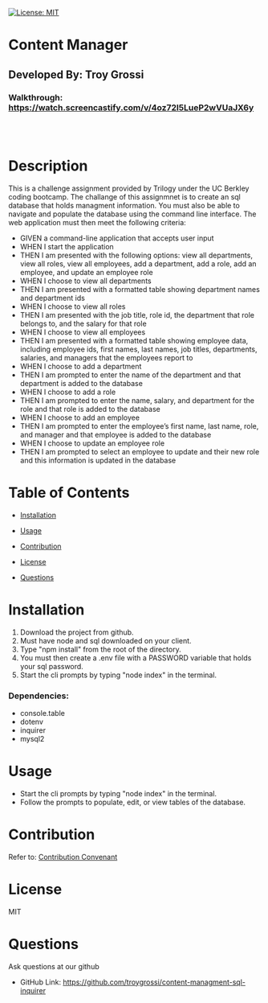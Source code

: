 [![License: MIT](https://img.shields.io/badge/License-MIT-yellow.svg)](https://opensource.org/licenses/MIT)

# Content Manager

## Developed By: Troy Grossi

### Walkthrough: https://watch.screencastify.com/v/4oz72I5LueP2wVUaJX6y

</br>
</br>

# Description

This is a challenge assignment provided by Trilogy under the UC Berkley coding bootcamp. The challange of this assignmnet is to create an sql database that holds managment information. You must also be able to navigate and populate the database using the command line interface. The web application must then meet the following criteria:
- GIVEN a command-line application that accepts user input
- WHEN I start the application
- THEN I am presented with the following options: view all departments, view all roles, view all employees, add a department, add a role, add an employee, and update an employee role
- WHEN I choose to view all departments
- THEN I am presented with a formatted table showing department names and department ids
- WHEN I choose to view all roles
- THEN I am presented with the job title, role id, the department that role belongs to, and the salary for that role
- WHEN I choose to view all employees
- THEN I am presented with a formatted table showing employee data, including employee ids, first names, last names, job titles, departments, salaries, and managers that the employees report to
- WHEN I choose to add a department
- THEN I am prompted to enter the name of the department and that department is added to the database
- WHEN I choose to add a role
- THEN I am prompted to enter the name, salary, and department for the role and that role is added to the database
- WHEN I choose to add an employee
- THEN I am prompted to enter the employee’s first name, last name, role, and manager and that employee is added to the database
- WHEN I choose to update an employee role
- THEN I am prompted to select an employee to update and their new role and this information is updated in the database 
# Table of Contents

- [Installation](#installation)

- [Usage](#usage)

- [Contribution](#contribution)

- [License](#license)

<!---->

- [Questions](#questions)

# Installation

1) Download the project from github. 
2) Must have node and sql downloaded on your client. 
3) Type "npm install" from the root of the directory.
4) You must then create a .env file with a PASSWORD variable that holds your sql password.
5) Start the cli prompts by typing "node index" in the terminal.

### Dependencies: 
- console.table
- dotenv
- inquirer
- mysql2

# Usage

- Start the cli prompts by typing "node index" in the terminal.
- Follow the prompts to populate, edit, or view tables of the database.


# Contribution

Refer to:
[Contribution Convenant](https://www.contributor-covenant.org/version/2/0/code_of_conduct/code_of_conduct.md)

# License

MIT

# Questions

Ask questions at our github

- GitHub Link: https://github.com/troygrossi/content-managment-sql-inquirer
